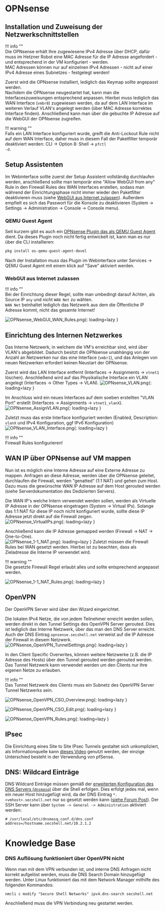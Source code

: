 # OPNsense
## Installation und Zuweisung der Netzwerkschnittstellen
!!! info ""  
    Die OPNsense erhält Ihre zugewiesene IPv4 Adresse über DHCP, dafür muss im Hetzner Robot eine MAC Adresse für die IP Adresse angefordert - und entsprechend in der VM konfiguriert - werden.<br>
    MAC Adressen können nur auf einzelnen IPv4 Adressen - nicht auf einer IPv4 Adresse eines Subnetzes - festgelegt werden!

Zuerst wird die OPNsense installiert, lediglich das Keymap sollte angepasst werden.  
Nachdem die OPNsense neugestartet hat, kann man die Interfaceszuweisungen entsprechend anpassen.
Hierbei muss lediglich das WAN Interface (`vmbr0`) zugewiesen werden, da auf dem LAN Interface im weiteren Verlauf VLAN's angelegt werden (über MAC Adresse korrektes Interface finden).
Anschließend kann man über die gebuchte IP Adresse auf die WebGUI der OPNsense zugreifen.

!!! warning ""  
    Falls ein LAN Interface konfiguriert wurde, greift die Anti-Lockout Rule nicht auf dem WAN Interface, daher muss in diesem Fall der Paketfilter temporär deaktiviert werden: CLI -> Option 8: Shell -> <code>pfctl -d</code>.

## Setup Assistenten
Im Webinterface sollte zuerst der Setup Assistent vollständig durchlaufen werden, anschließend sollte man temporär eine "Allow WebGUI from any" Rule in den Firewall Rules des WAN Interfaces erstellen, sodass man während der Einrichtungsphase nicht immer wieder den Paketfilter deaktivieren muss (siehe [WebGUI aus Internet zulassen](https://docs.secshell.net/setup/opnsense.de/#webgui-aus-internet-zulassen)).
Außerdem empfielt es sich das Passwort für die Konsole zu deaktivieren (System -> Settings -> Administration -> Console -> Console menu).

### QEMU Guest Agent
Seit kurzem gibt es auch ein [OPNsense Plugin das als QEMU Guest Agent](https://github.com/opnsense/plugins/pull/2293) dient. Da dieses Plugin noch nicht fertig entwickelt ist, kann man es nur über die CLI installieren:
```bash
pkg install os-qemu-guest-agent-devel
```
Nach der Installation muss das Plugin im Webinterface unter Services -> QEMU Guest Agent mit einem klick auf "Save" aktiviert werden. 

### WebGUI aus Internet zulassen

!!! info ""  
    Bei der Einrichtung dieser Regel, sollte man umbedingt darauf Achten, als Source IP <code>any</code> und nicht <code>WAN&nbsp;Net</code> zu wählen.  
    <code>WAN&nbsp;Net</code> beinhaltet lediglich das Netzwerk aus dem die Öffentliche IP Adresse kommt, nicht das gesamte Internet!

![OPNsense_WebGUI_WAN_Rules.png](../img/setup/OPNsense_WebGUI_WAN_Rules.png?raw=true){: loading=lazy }

## Einrichtung des Internen Netzwerkes
Das Interne Netzwerk, in welchem die VM's erreichbar sind, wird über VLAN's abgebildet. Dadurch besitzt die OPNsense unabhängig von der Anzahl an Netzwerken nur das eine Interface (`vmbr1`), und das Anlegen von neuen Netzwerken erfordert keinen Neustart der OPNsense.  

Zuerst wird das LAN Interface entfernt (Interfaces -> Assignments -> `vtnet1` löschen). Anschließend wird auf das Physikalische Interface ein VLAN angelegt (Interfaces -> Other Types -> VLAN).
![OPNsense_VLAN.png](../img/setup/OPNsense_VLAN.png?raw=true){: loading=lazy }

Im Anschluss wird ein neues Interfaces auf dem soeben erstellten "VLAN Port" erstellt (Interfaces -> Assignments -> `vtnet1_vlanX`).
![OPNsense_AssignVLAN.png](../img/setup/OPNsense_AssignVLAN.png?raw=true){: loading=lazy }

Zuletzt muss das erste Interface konfiguriert werden (Enabled, Description: `vlanX` und IPv4 Konfiguration, ggf IPv6 Konfiguration)
![OPNsense_VLAN_Interface.png](../img/setup/OPNsense_VLAN_Interface.png?raw=true){: loading=lazy }

!!! info ""  
    Firewall Rules konfigurieren!

## WAN IP über OPNsense auf VM mappen
Nun ist es möglich eine Interne Adresse auf eine Externe Adresse zu mappen. Anfragen an diese Adresse, werden über die OPNsense geleitet, durchlaufen die Firewall, werden "genatted" (1:1 NAT) und gehen zum Host.  
Dazu muss die gewünschte WAN IP Adresse auf dem Host gerouted werden (siehe Serverdokumentation des Dedizierten Servers).

Die WAN IP's welche Intern verwendet werden sollen, werden als Virtuelle IP Adresse in der OPNsense eingetragen (System -> Virtual IPs). Solange das 1:1 NAT für diese IP noch nicht konfiguriert wurde, sollte diese IP Adresse jetzt direkt auf die Firewall zeigen.  
![OPNsense_VirtualIPs.png](../img/setup/OPNsense_VirtualIPs.png?raw=true){: loading=lazy }

Anschließend kann die IP Adresse gemapped werden (Firewall -> NAT -> One-to-One).  
![OPNsense_1-1_NAT.png](../img/setup/OPNsense_1-1_NAT.png?raw=true){: loading=lazy }
Zuletzt müssen die Firewall Rules bei WAN gesetzt werden. Hierbei ist zu beachten, dass als Zieladresse die Interne IP verwendet wird.

!!! warning ""  
    Die gesetzte Firewall Regel erlaubt alles und sollte entsprechend angepasst werden.

![OPNsense_1-1_NAT_Rules.png](../img/setup/OPNsense_1-1_NAT_Rules.png?raw=true){: loading=lazy }

## OpenVPN
Der OpenVPN Server wird über den Wizard eingerichtet.

Die lokalen IPv4 Netze, die von jedem Teilnehmer erreicht werden sollen, werden direkt in den Tunnel Settings des OpenVPN Server gerouted. Dies ist lediglich das Interne Netzwerk, über das man den DNS Server erreicht. Auch der DNS Eintrag `opnsense.secshell.net` verweist auf die IP Adresse der Firewall in diesem Netzwerk.
![OPNsense_OpenVPN_TunnelSettings.png](../img/setup/OPNsense_OpenVPN_TunnelSettings.png?raw=true){: loading=lazy }

In den Client Specific Overwrites, können weitere Netzwerke (z.B. die IP Adresse des Hosts) über den Tunnel gerouted werden gerouted werden.
Das Tunnel Netzwerk kann verwendet werden um den Clients nur ihre eigenen Netze zu erlauben.

!!! info ""  
    Das Tunnel Netzwerk des Clients muss ein Subnetz des OpenVPN Server Tunnel Netzwerks sein.

![OPNsense_OpenVPN_CSO_Overview.png](../img/setup/OPNsense_OpenVPN_CSO_Overview.png?raw=true){: loading=lazy }

![OPNsense_OpenVPN_CSO_Edit.png](../img/setup/OPNsense_OpenVPN_CSO_Edit.png?raw=true){: loading=lazy }

![OPNsense_OpenVPN_Rules.png](../img/setup/OPNsense_OpenVPN_Rules.png?raw=true){: loading=lazy }

## IPsec
Die Einrichtung eines Site to Site IPsec Tunnels gestaltet sich unkompliziert, als Informationquelle kann [dieses Video](https://www.youtube.com/watch?v=KmoCfa0IxBk) genutzt werden, der einzige Unterschied besteht in der Verwendung von pfSense.

## DNS: Wildcard Einträge
DNS Wildcard Einträge müssen gemäß der [erweiterten Konfiguration des DNS Servers (`dnsmasq`)](https://docs.opnsense.org/manual/dnsmasq.html#advanced-settings) über die Shell erfolgen. Dies erfolgt jedes mal, wenn ein neuer Host hinzugefügt wird, da der DNS Eintrag `*.<vmhost>.secshell.net` nur so gesetzt werden kann ([siehe Forum Post](https://forum.opnsense.org/index.php?topic=5855.0)). Der SSH Server kann über `System -> General -> Administration` aktiviert werden:
```shell
# /usr/local/etc/dnsmasq.conf.d/dns.conf
address=/hostname.secshell.net/10.2.1.2
```

# Knowledge Base
### DNS Auflösung funktioniert über OpenVPN nicht
Wenn man mit dem VPN verbunden ist, und interne DNS Anfragen nicht korrekt aufgelöst werden, muss die DNS Search Domain hinzugefügt werden. Unter Linux funktioniert das mit dem Network Manager mithilfe des folgenden Kommandos:
```
nmcli c modify "Secure Shell Networks" ipv4.dns-search secshell.net
```
Anschließend muss die VPN Verbindung neu gestartet werden.
